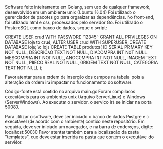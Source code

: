 Software feito inteiramente em Golang, sem uso de qualquer framework, desenvolvido em um ambiente unix (Ubuntu 16.04)
Foi utilizado o gerenciador de pacotes go para organizar as dependências.
No front-end, foi utilizado html e css, processados pelo servidor Go.
Foi utilizado o PostgreSQL como banco de dados, segue o script:

CREATE USER crud WITH PASSWORD '12345';
GRANT ALL PRIVILEGES ON DATABASE loja to crud;
ALTER USER crud WITH SUPERUSER;
CREATE DATABASE loja;
\c loja
CREATE TABLE produtos(
ID SERIAL PRIMARY KEY NOT NULL,
DESCRICAO TEXT NOT NULL,
DIACOMPRA INT NOT NULL,
MESCOMPRA INT NOT NULL,
ANOCOMPRA INT NOT NULL,
IMAGEM TEXT NOT NULL,
PRECO REAL NOT NULL,
ORIGEM TEXT NOT NULL,
CATEGORIA TEXT NOT NULL
);

Favor atentar para a ordem de inserção dos campos na tabela, pois a alteração da ordem irá impactar no funcionamento do software.

Código-fonte está contido no arquivo main.go
Foram compilados executáveis para os ambientes unix (Arquivo ServerLinux) e Windows (ServerWindows).
Ao executar o servidor, o serviço irá se iniciar na porta 50080.

Para utilizar o software, deve ser iniciado o banco de dados Postgre e o executável (de acordo com o ambiente) contido neste repositório. Em seguida, deve ser iniciado um navegador, e na barra de endereços, digite: localhost:50080
Favor atentar também para a localização da pasta "templates", que deve estar inserida na pasta que contém o executável do servidor.

